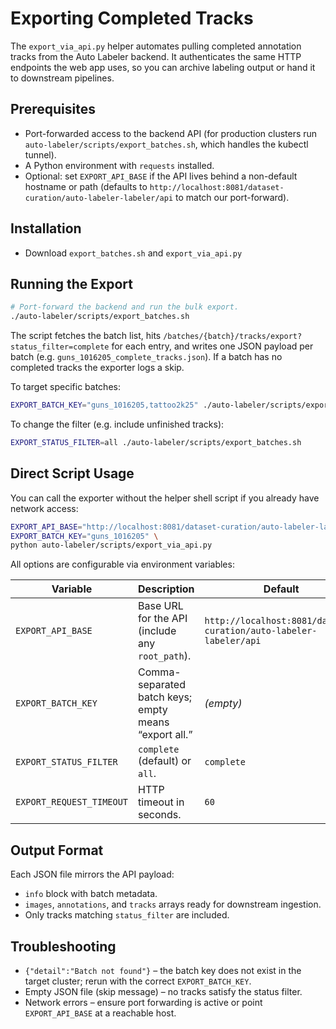 # Exporting Completed Tracks

The `export_via_api.py` helper automates pulling completed annotation tracks
from the Auto Labeler backend. It authenticates the same HTTP endpoints the
web app uses, so you can archive labeling output or hand it to downstream
pipelines.

## Prerequisites

- Port-forwarded access to the backend API (for production clusters run
  `auto-labeler/scripts/export_batches.sh`, which handles the kubectl tunnel).
- A Python environment with `requests` installed.
- Optional: set `EXPORT_API_BASE` if the API lives behind a non-default
  hostname or path (defaults to
  `http://localhost:8081/dataset-curation/auto-labeler-labeler/api` to match
  our port-forward).

## Installation

- Download `export_batches.sh` and `export_via_api.py`


## Running the Export

```bash
# Port-forward the backend and run the bulk export.
./auto-labeler/scripts/export_batches.sh
```

The script fetches the batch list, hits
`/batches/{batch}/tracks/export?status_filter=complete` for each entry, and
writes one JSON payload per batch (e.g. `guns_1016205_complete_tracks.json`).
If a batch has no completed tracks the exporter logs a skip.

To target specific batches:

```bash
EXPORT_BATCH_KEY="guns_1016205,tattoo2k25" ./auto-labeler/scripts/export_batches.sh
```

To change the filter (e.g. include unfinished tracks):

```bash
EXPORT_STATUS_FILTER=all ./auto-labeler/scripts/export_batches.sh
```

## Direct Script Usage

You can call the exporter without the helper shell script if you already
have network access:

```bash
EXPORT_API_BASE="http://localhost:8081/dataset-curation/auto-labeler-labeler/api" \
EXPORT_BATCH_KEY="guns_1016205" \
python auto-labeler/scripts/export_via_api.py
```

All options are configurable via environment variables:

| Variable                  | Description                                              | Default                                                         |
|---------------------------|----------------------------------------------------------|-----------------------------------------------------------------|
| `EXPORT_API_BASE`         | Base URL for the API (include any `root_path`).          | `http://localhost:8081/dataset-curation/auto-labeler-labeler/api` |
| `EXPORT_BATCH_KEY`        | Comma-separated batch keys; empty means “export all.”    | *(empty)*                                                       |
| `EXPORT_STATUS_FILTER`    | `complete` (default) or `all`.                           | `complete`                                                      |
| `EXPORT_REQUEST_TIMEOUT`  | HTTP timeout in seconds.                                 | `60`                                                            |

## Output Format

Each JSON file mirrors the API payload:

- `info` block with batch metadata.
- `images`, `annotations`, and `tracks` arrays ready for downstream ingestion.
- Only tracks matching `status_filter` are included.

## Troubleshooting

- `{"detail":"Batch not found"}` – the batch key does not exist in the
  target cluster; rerun with the correct `EXPORT_BATCH_KEY`.
- Empty JSON file (skip message) – no tracks satisfy the status filter.
- Network errors – ensure port forwarding is active or point `EXPORT_API_BASE`
  at a reachable host.
